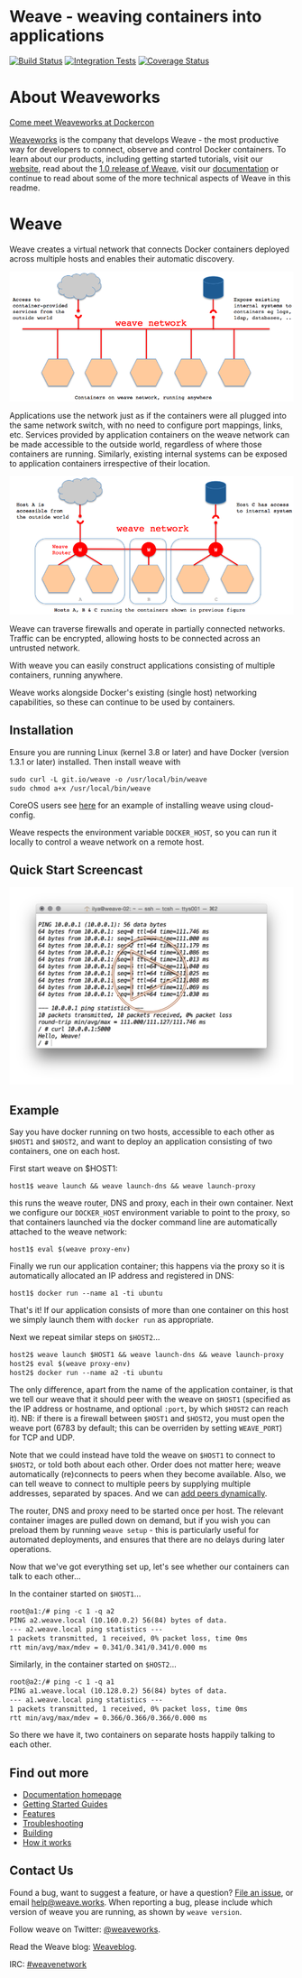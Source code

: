 # Weave - weaving containers into applications

[![Build Status](https://travis-ci.org/weaveworks/weave.svg?branch=master)](https://travis-ci.org/weaveworks/weave) [![Integration Tests](https://circleci.com/gh/weaveworks/weave/tree/master.svg?style=shield&circle-token=4933c7dabb3d0383e62117565cb9d16df7b1a811)](https://circleci.com/gh/weaveworks/weave) [![Coverage Status](https://coveralls.io/repos/weaveworks/weave/badge.svg)](https://coveralls.io/r/weaveworks/weave)

# About Weaveworks

[Come meet Weaveworks at Dockercon](http://weave.works/dockercon)

[Weaveworks](http://weave.works) is the company that develops Weave - the most productive way for developers to connect, observe and control Docker containers. To learn about our products, including getting started tutorials, visit our [website](http://weave.works), read about the [1.0 release of Weave](http://blog.weave.works/2015/06/18/weave-1-0-is-out-and-it-is-good/), visit our [documentation](http://docs.weave.works) or continue to read about some of the more technical aspects of Weave in this readme.  

# Weave

Weave creates a virtual network that connects Docker containers
deployed across multiple hosts and enables their automatic discovery.

![Weave Virtual Network](/docs/virtual-network.png?raw=true "Weave Virtual Network")

Applications use the network just as if the containers were all
plugged into the same network switch, with no need to configure port
mappings, links, etc. Services provided by application containers on
the weave network can be made accessible to the outside world,
regardless of where those containers are running. Similarly, existing
internal systems can be exposed to application containers irrespective
of their location.

![Weave Deployment](/docs/deployment.png?raw=true "Weave Deployment")

Weave can traverse firewalls and operate in partially connected
networks. Traffic can be encrypted, allowing hosts to be connected
across an untrusted network.

With weave you can easily construct applications consisting of
multiple containers, running anywhere.

Weave works alongside Docker's existing (single host) networking
capabilities, so these can continue to be used by containers.

## Installation

Ensure you are running Linux (kernel 3.8 or later) and have Docker
(version 1.3.1 or later) installed. Then install weave with

    sudo curl -L git.io/weave -o /usr/local/bin/weave
    sudo chmod a+x /usr/local/bin/weave

CoreOS users see [here](https://github.com/fintanr/weave-gs/blob/master/coreos-simple/user-data) for an example of installing weave using cloud-config.

Weave respects the environment variable `DOCKER_HOST`, so you can run
it locally to control a weave network on a remote host.

## Quick Start Screencast

<a href="http://youtu.be/k6r7yuSr0hE" alt="Click to watch the screencast" target="_blank">
  <img src="/docs/hello-screencast.png" />
</a>

## Example

Say you have docker running on two hosts, accessible to each other as
`$HOST1` and `$HOST2`, and want to deploy an application consisting of
two containers, one on each host.

First start weave on $HOST1:

    host1$ weave launch && weave launch-dns && weave launch-proxy

this runs the weave router, DNS and proxy, each in their own
container. Next we configure our `DOCKER_HOST` environment variable to
point to the proxy, so that containers launched via the docker command
line are automatically attached to the weave network:

    host1$ eval $(weave proxy-env)

Finally we run our application container; this happens via the proxy
so it is automatically allocated an IP address and registered in DNS:

    host1$ docker run --name a1 -ti ubuntu

That's it! If our application consists of more than one container on
this host we simply launch them with `docker run` as appropriate.

Next we repeat similar steps on `$HOST2`...

    host2$ weave launch $HOST1 && weave launch-dns && weave launch-proxy
    host2$ eval $(weave proxy-env)
    host2$ docker run --name a2 -ti ubuntu

The only difference, apart from the name of the application container,
is that we tell our weave that it should peer with the weave on
`$HOST1` (specified as the IP address or hostname, and optional
`:port`, by which `$HOST2` can reach it). NB: if there is a firewall
between `$HOST1` and `$HOST2`, you must open the weave port (6783 by
default; this can be overriden by setting `WEAVE_PORT`) for TCP and
UDP.

Note that we could instead have told the weave on `$HOST1` to connect to
`$HOST2`, or told both about each other. Order does not matter here;
weave automatically (re)connects to peers when they become
available. Also, we can tell weave to connect to multiple peers by
supplying multiple addresses, separated by spaces. And we can
[add peers dynamically](http://docs.weave.works/weave/latest_release/features.html#dynamic-topologies).

The router, DNS and proxy need to be started once per host. The
relevant container images are pulled down on demand, but if you wish
you can preload them by running `weave setup` - this is particularly
useful for automated deployments, and ensures that there are no delays
during later operations.

Now that we've got everything set up, let's see whether our containers
can talk to each other...

In the container started on `$HOST1`...

    root@a1:/# ping -c 1 -q a2
    PING a2.weave.local (10.160.0.2) 56(84) bytes of data.
    --- a2.weave.local ping statistics ---
    1 packets transmitted, 1 received, 0% packet loss, time 0ms
    rtt min/avg/max/mdev = 0.341/0.341/0.341/0.000 ms

Similarly, in the container started on `$HOST2`...

    root@a2:/# ping -c 1 -q a1
    PING a1.weave.local (10.128.0.2) 56(84) bytes of data.
    --- a1.weave.local ping statistics ---
    1 packets transmitted, 1 received, 0% packet loss, time 0ms
    rtt min/avg/max/mdev = 0.366/0.366/0.366/0.000 ms

So there we have it, two containers on separate hosts happily talking
to each other.

## Find out more

 * [Documentation homepage](http://docs.weave.works/weave/latest_release/)
 * [Getting Started Guides](http://weave.works/guides/)
 * [Features](http://docs.weave.works/weave/latest_release/features.html)
 * [Troubleshooting](http://docs.weave.works/weave/latest_release/troubleshooting.html)
 * [Building](http://docs.weave.works/weave/latest_release/building.html)
 * [How it works](http://docs.weave.works/weave/latest_release/how-it-works.html)

## Contact Us

Found a bug, want to suggest a feature, or have a question?
[File an issue](https://github.com/weaveworks/weave/issues), or email
help@weave.works. When reporting a bug, please include which version of
weave you are running, as shown by `weave version`.

Follow weave on Twitter:
[@weaveworks](https://twitter.com/weaveworks).

Read the Weave blog:
[Weaveblog](http://weaveblog.com/).

IRC:
[#weavenetwork](https://botbot.me/freenode/weavenetwork/)
